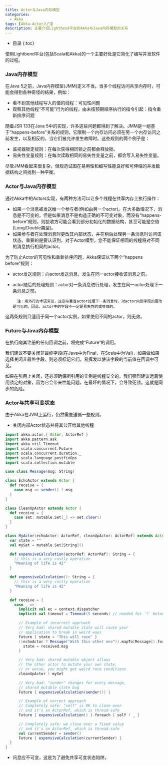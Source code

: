 ```yaml
---
title: Actor与Java内存模型
categories:
  - Akka
tags: [Akka-Actor入门]
description: 主要介绍Lightbend平台的Akka与Java内存模型的关系
---
```


* 目录
{:toc}

使用Lightbend平台(包括Scala和Akka)的一个主要好处是它简化了编写并发软件的过程。

### Java内存模型

在Java 5之前，Java内存模型(JMM)定义不当。当多个线程访问共享内存时，可能会得到各种奇怪的结果，例如：

* 看不到其他线程写入的值的线程：可见性问题
* 观察其他线程“不可能”行为的线程，由未按预期顺序执行的指令引起：指令重新排序问题

随着JSR 133在Java 5中的实现，许多这些问题都得到了解决。JMM是一组基于“happens-before”关系的规则，它限制一个内存访问必须在另一个内存访问之前发生，以及相反的，当它们被允许发生故障时。这些规则的两个例子是：

* 监视器锁定规则：在每次获得相同锁之前都会释放锁。
* 易失性变量规则：在每次读取相同的易失性变量之前，都会写入易失性变量。

尽管JMM看起来很复杂，但规范试图在易用性和编写性能良好和可伸缩的并发数据结构之间找到一种平衡。

### Actor与Java内存模型

通过Akka中的Actors实现，有两种方法可以让多个线程在共享内存上执行操作：

* 如果一个消息被发送给一个参与者(例如由另一个actor)。在大多数情况下，消息是不可变的，但是如果消息不是构造正确的不可变对象，而没有“happens-before”规则，则接收方可能会看到部分初始化的数据结构，甚至可能是空值(Long/Double类型)。
* 如果参与者在处理消息时更改其内部状态，并在稍后处理另一条消息时访问该状态。重要的是要认识到，对于Actor模型，您不能保证相同的线程将对不同的消息执行相同的actor。

为了防止Actor的可见性和重新排序问题，Akka保证以下两个“happens before”规则：

* actor发送规则：向actor发送消息，发生在同一actor接收该消息之前。
* actor随后的处理规则：actor对一条消息进行处理，发生在同一actor处理下一条消息之前。

       
        注：用外行的术语来说，这意味着当actor处理下一条消息时，对actor内部字段的更改是可见的。因此，actor中的字段不一定是易失性的或等效的。

这两条规则只适用于同一个actor实例，如果使用不同的actor，则无效。

### Future与Java内存模型

在执行向其注册的任何回调之前，将完成“Future”的调用。

我们建议不要关闭非最终字段(在Java中为Final，在Scala中为Val)，如果做如果选择关闭非最终字段，则必须标记它们。易挥发以使该字段的当前值在回调中可见。

如果在引用上关闭，还必须确保所引用的实例是线程安全的。我们强烈建议远离使用锁定的对象，因为它会带来性能问题，在最坏的情况下，会导致死锁。这就是同步的危险。

### Actor与共享可变状态

由于Akka在JVM上运行，仍然需要遵循一些规则。

* 关闭内部Actor状态并将其公开给其他线程

```scala
import akka.actor.{ Actor, ActorRef }
import akka.pattern.ask
import akka.util.Timeout
import scala.concurrent.Future
import scala.concurrent.duration._
import scala.language.postfixOps
import scala.collection.mutable

case class Message(msg: String)

class EchoActor extends Actor {
  def receive = {
    case msg => sender() ! msg
  }
}

class CleanUpActor extends Actor {
  def receive = {
    case set: mutable.Set[_] => set.clear()
  }
}

class MyActor(echoActor: ActorRef, cleanUpActor: ActorRef) extends Actor {
  var state = ""
  val mySet = mutable.Set[String]()

  def expensiveCalculation(actorRef: ActorRef): String = {
    // this is a very costly operation
    "Meaning of life is 42"
  }

  def expensiveCalculation(): String = {
    // this is a very costly operation
    "Meaning of life is 42"
  }

  def receive = {
    case _ =>
      implicit val ec = context.dispatcher
      implicit val timeout = Timeout(5 seconds) // needed for `?` below

      // Example of incorrect approach
      // Very bad: shared mutable state will cause your
      // application to break in weird ways
      Future { state = "This will race" }
      ((echoActor ? Message("With this other one")).mapTo[Message]).foreach { received =>
        state = received.msg
      }

      // Very bad: shared mutable object allows
      // the other actor to mutate your own state,
      // or worse, you might get weird race conditions
      cleanUpActor ! mySet

      // Very bad: "sender" changes for every message,
      // shared mutable state bug
      Future { expensiveCalculation(sender()) }

      // Example of correct approach
      // Completely safe: "self" is OK to close over
      // and it's an ActorRef, which is thread-safe
      Future { expensiveCalculation() }.foreach { self ! _ }

      // Completely safe: we close over a fixed value
      // and it's an ActorRef, which is thread-safe
      val currentSender = sender()
      Future { expensiveCalculation(currentSender) }
  }
}
```

* 讯息应不可变，这是为了避免共享可变状态陷阱。
